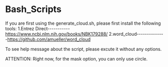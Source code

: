 # Bash_Scripts
If you are first using the generate_cloud.sh, please first install the following tools:
1.Entrez Direct-----------https://www.ncbi.nlm.nih.gov/books/NBK179288/
2.word_cloud--------------https://github.com/amueller/word_cloud

To see help message about the script, please excute it without any options.

ATTENTION: Right now, for the mask option, you can only use circle.
